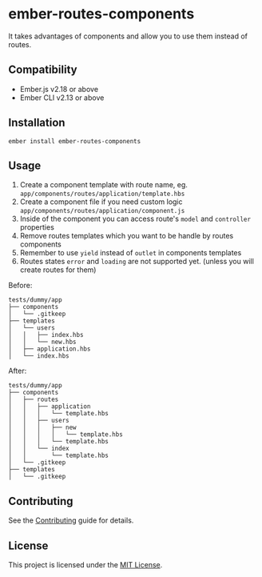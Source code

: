 ember-routes-components
==============================================================================

It takes advantages of components and allow you to use them instead of routes.


Compatibility
------------------------------------------------------------------------------

* Ember.js v2.18 or above
* Ember CLI v2.13 or above


Installation
------------------------------------------------------------------------------

```
ember install ember-routes-components
```


Usage
------------------------------------------------------------------------------

1. Create a component template with route name, eg. `app/components/routes/application/template.hbs`
2. Create a component file if you need custom logic `app/components/routes/application/component.js`
3. Inside of the component you can access route's `model` and `controller` properties
4. Remove routes templates which you want to be handle by routes components
5. Remember to use `yield` instead of `outlet` in components templates
6. Routes states `error` and `loading` are not supported yet. (unless you will create routes for them)

Before:
```
tests/dummy/app
├── components
│   └── .gitkeep
├── templates
│   └── users
│   │   ├── index.hbs
│   │   └── new.hbs
│   ├── application.hbs
│   └── index.hbs
```

After:
```
tests/dummy/app
├── components
│   ├── routes
│   │   ├── application
│   │   │   └── template.hbs
│   │   ├── users
│   │   │   ├── new
│   │   │   │   └── template.hbs
│   │   │   └── template.hbs
│   │   └── index
│   │       └── template.hbs
│   └── .gitkeep
├── templates
│   └── .gitkeep
```


Contributing
------------------------------------------------------------------------------

See the [Contributing](CONTRIBUTING.md) guide for details.


License
------------------------------------------------------------------------------

This project is licensed under the [MIT License](LICENSE.md).
